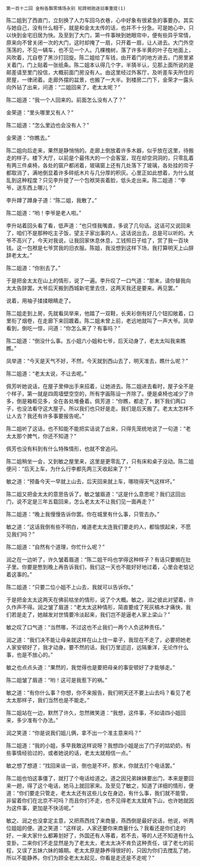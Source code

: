     第一百十二回 金粉各飘零情场永别 轮蹄相驰逐旧事重提(1) 

   陈二姐到了西直门，立刻换了人力车回乌衣巷，心中好象有很紧急的事要办。其实与她自己，没有什么相干，就是和金太太传的话，也并不十分急。可是她心中，只以快到金宅旧居为快。及至到了大门，第一件事映到她眼帘中，便有些异乎常情，原来向不曾关闭一次的大门，这时却掩了一扇，只开着一扇，让人进去。大门外空荡荡的，不见一辆车，也不见一个人。几棵槐树，落了许多半黄的叶子在地面上，风吹着，兀自卷了黑沙打回旋。陈二姐给了车钱，由开着门的地方进去，门房里紧关着门，门上贴着一张纸条。陈二姐本认得几个字，半猜半认，见那上面所说的是邮差请至里门投信，大概前面门房没有人。由这里经过外客厅，及听差车夫所住的房屋，一律闭着。走廊外摆的盆景，也搬了一大半。到楼房二门下，金荣才一露头向外钻了出来，问道：“二姐回来了，老太太呢？”

   陈二姐道：“我一个人回来的。前面怎么没有人了？”

   金荣道：“里头哪里又有人？”

   陈二姐道：“怎么里边也会没有人？”

   金荣道：“你瞧去。”

   陈二姐向后走来，果然是静悄悄的。走廊上倒放着许多木器，似乎放在这里，待搬走的样子。楼下大厅，以前是个最伟大的一个会客室，现在却空洞洞的，只零乱着有两三件桌椅，各处的窗户都闭着，玻璃窗上还有几处落下了玻璃，各处挂的帘子都取消了，满地倒显着许多碎纸木片与几分厚的积灰。心里正如此想着，为什么就乱到这种程度？只见李升提了一个包袱哭丧着脸，低头走出来。陈二姐道：“李爷，送东西上哪儿？”

   李升蹲了蹲身子道：“陈二姐，我散了。”

   陈二姐道：“哟！李爷是老人啦。”

   李升站着回头看了看，低声道：“也只怪我嘴直，多说了几句话。这话可又说回来了，咱们不是那种吃主子饭，望主子家出事的人，这话说出去，总是可以听的。大爷不高兴了，今天对我说，让我回家休息休息，工钱照日子给了，赏了我一百块钱。这一包袱是七爷赏我的旧衣服。陈姐，我没想到这样下场，我打算明天上山辞辞老太太。”

   陈二姐道：“你别去了。”

   于是把金太太在山上的情形，说了一遍。李升叹了一口气道：“那末，请你替我向太太告辞罢。大爷后天搬到西城新宅里去住，这两天我还是要来。再见罢。”

   说着，用袖子揉揉眼睛走了。

   陈二姐走到上房，先就看凤举来，他踏了一双鞋，长夹衫倒有好几个钮扣敞着，口里衔了烟卷，在走廊下来回踱着。陈二姐未曾上前，老远地就叫了一声大爷。凤举看到，倒吃一惊，问道：“你怎么来了？有事吗？”

   陈二姐道：“倒没什么事。五小姐六小姐和七爷，后天动身了，老太太叫我来瞧瞧。”

   凤举道：“今天是天气不好，不然，今天就到西山去了，明天准去，瞧什么呢？”

   陈二姐道：“老太太说，不让去呢。”

   佩芳听她说话，在屋子里伸出手来招着，让她进去。陈二姐进去看时，屋子全不是个样子，第一就是四周墙壁空空的，所有字画陈设一齐除了。便是桌椅也减少了许多，倒是箱柜见多，全在各处堆叠着。佩芳道：“你瞧，都走了，剩下我们两口子，也没法看守这大屋子。所以我们也只好是走。我们是后天搬了。老太太怎样不让人去？我还有许多事要报告呢。”

   陈二姐听了这话，也不知能不能把实话说了出来，只得先笼统地说了一句道：“老太太那个脾气，你还不知道？”

   佩芳也没有料到有什么特殊情形，也就不曾追问。

   陈二姐稍坐一会，又到敏之屋里来，这里是更零乱了，只有床和桌子没动。陈二姐便问：“后天上车，为什么行李都先两三天收起来了？”

   敏之道：“预备今天一早就上山去，后天回来就上车，哪晓得天气这样坏。”

   陈二姐又把金太太的意思告诉了。敏之皱眉道：“这是什么意思呢？我们这回出门，说不定是三年五载回来，怎么老太太不让我们见一面再走？”

   陈二姐道：“晚上我慢慢告诉你罢。你在城里有什么事，只管去办。”

   敏之道：“这话我倒有些不明白，难道老太太连我们要走的人，都恼恨起来，不愿见我们吗？”

   陈二姐道：“自然有个道理，你忙什么呢？”

   润之在一边听了，许久皱着眉道：“陈二姐干吗也学得这种样子？有话只要搁在肚子里。你要是憋到晚上再告诉我们，我们这一天也不能好好地过着，心里会老惦记着这事的。”

   陈二姐道：“只要二位小姐不上山去，我就可以告诉你。”

   于是把金太太这两天在佛前枯坐的情形，说了个大概。敏之，润之彼此对望着，许久作声不得。润之皱了眉道：“老太太这种情形，简直要成了死灰槁木才痛快，我们若是走了，她越发对世情要冷淡起来，我们岂不是逼老人家上梁山？”

   敏之叹了口气道：“当然哪，不过这也不止我们一两个人负这种责任。”

   润之道：“我们决不能让母亲就这样在山上住一辈子，我现在不走了，必要把她老人家安顿好了，我才动身。要不然的话，我们万里迢迢，远隔重洋，无论作什么事，也是不放心的。”

   敏之也点点头道：“果然的，我觉得也是要把母亲的事安顿好了才能够走。”

   陈二姐皱了眉道：“哟！这可是我惹下的祸。”

   敏之道：“有你什么事？你想，你不来报告，我们明天还不要上山去吗？看见了老太太那样子，我们当然也是不能走。”

   陈二姐站在一边，默然了许久，忽然微笑道：“我想，这件事，不如请四小姐回来，多少准有个办法。”

   润之笑道：“你是说我们姐儿俩，拿不出一个准主意来吗？”

   陈二姐道：“我的小姐，多早我敢这样说呀？我想四小姐是出了门子的姑奶奶，有些事情经验过的，或者她说的话，老太太就相信一点。”

   敏之想了想道：“找回来谈一谈，倒也是不坏，那末，你就去打个电话罢。”

   陈二姐也怕这事僵了，就打了个电话给道之。道之因兄弟妹妹要出门，本来是要回来一趟，得了这个电话，她马上就回家来。及至见了敏之，知道了详细的情形，便道：“你们要走只管走，老太太还有这些儿女在身边，有什么事，我们就不能管，非留着你们在北京不可吗？而且你们不走，也不见得老太太就肯下山，也许她就因为这件事，更加是不快活呢。”

   敏之、润之也没拿定主意，又把燕西找了来商量，燕西倒是最好说话，他说，听两位姐姐的便。道之笑道：“这样说，人家还要你来商量什么？我看还是你们走的好，一来大家什么都筹划好了，外国还有人等着，若不去，等的人还不知道有什么变卦。二来你们不走显然是为了老太太，老太太决不肯负这种责任，误了老七的前程，又误了五妹六妹的婚期。老太太原是静养得很好的，只因为你们去搅乱了她，所以不能静养。你们为顾全老太太起见，你看是走还是不走呢？”

